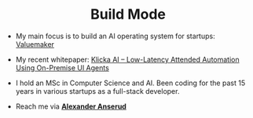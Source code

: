 <h1 align="center">Build Mode</h1>

- My main focus is to build an AI operating system for startups: [Valuemaker](https://www.valuemaker.ai)

- My recent whitepaper: [Klicka AI – Low-Latency Attended Automation Using On-Premise UI Agents](https://www.klicka.ai/whitepaper)

- I hold an MSc in Computer Science and AI. Been coding for the past 15 years in various startups as a full-stack developer.

- Reach me via **[Alexander Anserud](https://www.linkedin.com/in/alexander-anserud/)**
